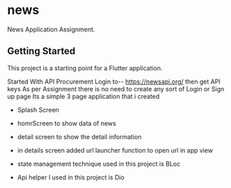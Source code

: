 # news

News Application Assignment.

## Getting Started

This project is a starting point for a Flutter application.

Started With API Procurement
Login to-- https://newsapi.org/ then get API keys
As per Assignment there is no need to create any sort of Login or Sign up page
Its a simple 3 page application that i created


- Splash Screen
- homrScreen to show data of news 
- detail screen to show the detail information 

- in details screen added url launcher function to open url in app view
- state management technique used in this project is BLoc
- Api helper I used in this project is Dio
